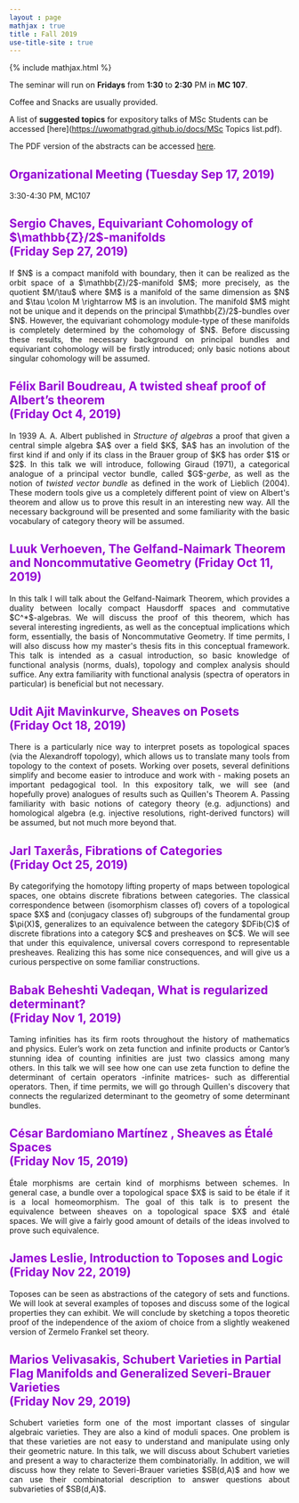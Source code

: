 ```yaml
---
layout : page
mathjax : true
title : Fall 2019
use-title-site : true
---
```

{% include mathjax.html %}

The seminar will run on **Fridays** from **1:30** to **2:30** PM in **MC 107**. 

Coffee and Snacks are usually provided. 

A list of **suggested topics** for expository talks of MSc Students can be accessed [here](https://uwomathgrad.github.io/docs/MSc Topics list.pdf).

The PDF version of the abstracts can be accessed [here](https://uwomathgrad.github.io/docs/main.pdf).

<h2 style="color:darkviolet"> Organizational Meeting (Tuesday Sep 17, 2019) </h2>

3:30-4:30 PM, MC107

<h2 style="color:darkviolet"> Sergio Chaves, Equivariant Cohomology of $\mathbb{Z}/2$-manifolds <br/> (Friday Sep 27, 2019) </h2>
<p style='text-align: justify;'>
If $N$ is a compact manifold with boundary, then it can be realized as the orbit space of a $\mathbb{Z}/2$-manifold $M$; more precisely, as the quotient $M/\tau$ where $M$ is a manifold of the same dimension as $N$ and $\tau \colon M \rightarrow M$ is an involution. The manifold $M$ might not be unique and it depends on the principal $\mathbb{Z}/2$-bundles over $N$. However, the equivariant cohomology module-type of these manifolds is completely determined by the cohomology of $N$. Before discussing these results, the necessary background on principal bundles and equivariant cohomology will be firstly introduced; only basic notions about singular cohomology will be assumed.
</p>


<h2 style="color:darkviolet"> Félix Baril Boudreau, A twisted sheaf proof of Albert’s theorem <br/> (Friday Oct 4, 2019) </h2>
<p style='text-align: justify;'>
  In 1939 A. A. Albert published in <i>Structure of algebras</i> a proof that given a central simple algebra $A$ over a field $K$, $A$ has an involution of the first kind if and only if its class in the Brauer group of $K$ has order $1$ or $2$.
In this talk we will introduce, following Giraud (1971), a categorical analogue of a principal vector bundle, called $G$-<i>gerbe</i>, as well as the notion of <i>twisted vector bundle</i> as defined in the work of Lieblich (2004).
These modern tools give us a completely different point of view on Albert's theorem and allow us to prove this result in an interesting new way. All the necessary background will be presented and some familiarity with the basic vocabulary of category theory will be assumed.
</p>

<h2 style="color:darkviolet"> Luuk Verhoeven, The Gelfand-Naimark Theorem and Noncommutative Geometry (Friday Oct 11, 2019) </h2>
<p style='text-align: justify;'>
  In this talk I will talk about the Gelfand-Naimark Theorem, which provides a duality between locally compact Hausdorff spaces and commutative $C^*$-algebras. We will discuss the proof of this theorem, which has several interesting ingredients, as well as the conceptual implications which form, essentially, the basis of Noncommutative Geometry. If time permits, I will also discuss how my master's thesis fits in this conceptual framework.
This talk is intended as a casual introduction, so basic knowledge of functional analysis (norms, duals), topology and complex analysis should suffice. Any extra familiarity with functional analysis (spectra of operators in particular) is beneficial but not necessary.
</p>

<h2 style="color:darkviolet"> Udit Ajit Mavinkurve, Sheaves on Posets <br/> (Friday Oct 18, 2019) </h2>
<p style='text-align: justify;'>
  There is a particularly nice way to interpret posets as topological spaces (via the Alexandroff topology), which allows us to translate many tools from topology to the context of posets. Working over posets, several definitions simplify and become easier to introduce and work with - making posets an important pedagogical tool. In this expository talk, we will see (and hopefully prove) analogues of results such as Quillen's Theorem A. Passing familiarity with basic notions of category theory (e.g. adjunctions) and homological algebra (e.g. injective resolutions, right-derived functors) will be assumed, but not much more beyond that.
</p>

<h2 style="color:darkviolet"> Jarl Taxerås, Fibrations of Categories <br/> (Friday Oct 25, 2019) </h2>
<p style='text-align: justify;'>
By categorifying the homotopy lifting property of maps between topological spaces, one obtains discrete fibrations between categories. The classical correspondence between (isomorphism classes of) covers of a topological space $X$ and (conjugacy classes of) subgroups of the fundamental group $\pi(X)$, generalizes to an equivalence between the category $DFib(C)$ of discrete fibrations into a category $C$ and presheaves on $C$. We will see that under this equivalence, universal covers correspond to representable presheaves. Realizing this has some nice consequences, and will give us a curious perspective on some familiar constructions.
</p>

<h2 style="color:darkviolet"> Babak Beheshti Vadeqan, What is regularized determinant?  <br/> (Friday Nov 1, 2019) </h2>
<p style='text-align: justify;'>
Taming infinities has its firm roots throughout the history of mathematics and physics. Euler’s work on zeta function and infinite products or Cantor’s stunning idea of counting infinities are just two classics among many others. In this talk we will see how one can use zeta function to define the determinant of certain operators -infinite matrices- such as differential operators. Then, if time permits, we will go through Quillen's discovery that connects the regularized determinant to the geometry of some determinant bundles.
</p>


<h2 style="color:darkviolet"> César Bardomiano Martínez , Sheaves as Étalé Spaces <br/> (Friday Nov 15, 2019) </h2>
<p style='text-align: justify;'>
Étale morphisms are certain kind of morphisms between schemes. In general case, a bundle over a topological space $X$ is said to be étale if it is a local homeomorphism. The goal of this talk is to present the equivalence between sheaves on a topological space $X$ and étalé spaces. We will give a fairly good amount of details of the ideas involved to prove such equivalence.  
</p>

<h2 style="color:darkviolet"> James Leslie, Introduction to Toposes and Logic <br/> (Friday Nov 22, 2019) </h2>
<p style='text-align: justify;'>
Toposes can be seen as abstractions of the category of sets and functions. We will look at several examples of toposes and discuss some of the logical properties they can exhibit. We will conclude by sketching a topos theoretic proof of the independence of the axiom of choice from a slightly weakened version of Zermelo Frankel set theory.
</p>

<h2 style="color:darkviolet"> Marios Velivasakis, Schubert Varieties in Partial Flag Manifolds and Generalized Severi-Brauer Varieties <br/> (Friday Nov 29, 2019) </h2>
<p style='text-align: justify;'>
Schubert varieties form one of the most important classes of singular algebraic varieties. They are also a kind of moduli spaces. One problem is that these varieties are not easy to understand and manipulate using only their geometric nature. In this talk, we will discuss about Schubert varieties and present a way to characterize them combinatorially. In addition, we will discuss how they relate to Severi-Brauer varieties $SB(d,A)$ and how we can use their combinatorial description to answer questions about subvarieties of $SB(d,A)$.  
 </p>

